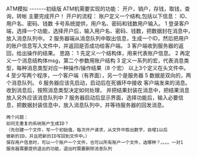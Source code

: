 
ATM模拟		-------初级版
ATM机需要实现的功能：
开户，销户，存钱，取钱，查询，转帐
主要完成开户！
开户的流程：
    账户定义一个结构,包括以下信息：
	ID、用户名、密码、钱数
	卡号系统提供，用户名、密码和钱数用户输入。
	1 登录客户端，选择一个功能，选择开户后，输入用户名、密码、钱数，把数据封在消息中，放入消息队列中。
	2 服务器端从消息队列中取出信息，生成一个ID，然后把用户的账户信息写入文件中，并返回是否成功给客户端。
	3 客户端收到服务器的返回，给出操作的结果。
思路：
	1 先定义一个结构体，用来代表账户信息。
	2 再定义一个消息结构体msg，第二个参数用账户结构
	3 定义一系列的宏，代表消息类型，每种消息类型对应一种操作/操作结果（8 个宏）
	以上3个定义在头文件中。
	4 至少写两个程序，一个客户端（有界面），另一个是服务器
	5 数据是双向的，两个消息队列。
	6 服务器应该先启动，启动后在死循环中接收 客户端发来的消息。收到消息后，按照消息类型决定如何处理，
	  并把结果封装在消息中，把结果消息放入另外应该消息队列中
	7 服务器启动后显示界面，选择功能后，输入必要信息，把数据封装信息中，放入消息队列中，并等待服务器的回发消息。
	
	两个问题：
	如何无重复的系统账户生成ID？
	（先创建一个文件，写一个初始值，每次开户请求，从文件中取出数字，自增1以后
	做新的ID，并且把新的ID写回到文件中。）
	保存用户信息时，可以一个账户一个文件，也可以所有账户一个文件，选哪种？。。。。一对1
	服务器需要提供退出的功能，退出时需要删除消息队列
